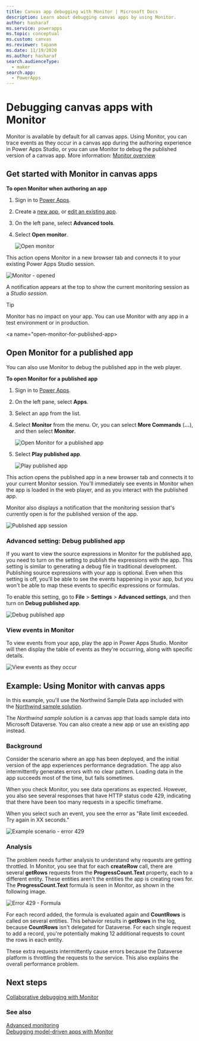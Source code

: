 ```yaml
---
title: Canvas app debugging with Monitor | Microsoft Docs
description: Learn about debugging canvas apps by using Monitor.
author: hasharaf
ms.service: powerapps
ms.topic: conceptual
ms.custom: canvas
ms.reviewer: tapanm
ms.date: 11/19/2020
ms.author: hasharaf
search.audienceType: 
  - maker
search.app: 
  - PowerApps
---
```


# Debugging canvas apps with Monitor
<!--note from editor: Please check my edit to the title in metadata; it shouldn't be the same as the H1. Also, please note that the sister topic to this one, monitor-modelapps.md, should have an H1 of "Debugging model apps with Monitor," to be parallel. (The Writing Style Guide prefers the way you have it here, with the H1 as a noun and the H2s as verbs. I realize that you don't own that topic, though.)-->
Monitor is available by default for all canvas apps. Using Monitor, you can trace events as they occur in a canvas app during the authoring experience in Power Apps Studio, or you can use Monitor to debug the published version of a canvas app. More information: [Monitor overview](monitor-overview.md)

## Get started with Monitor in canvas apps
<!--markdownlint-disable MD036-->
**To open Monitor when authoring an app**

1. Sign in to [Power Apps](https://make.powerapps.com/).

1. Create a [new app](https://docs.microsoft.com/powerapps/maker/canvas-apps/get-started-test-drive), or [edit an existing app](https://docs.microsoft.com/powerapps/maker/canvas-apps/edit-app).

1. On the left pane, select **Advanced tools**.

1. Select **Open monitor**.

    ![Open monitor](media/monitor/open-monitor.png "Open monitor")

This action opens Monitor in a new browser tab and connects it to your existing Power Apps Studio session.

![Monitor - opened](media/monitor/monitor-opened.png "Monitor - opened")

A notification appears at the top to show the current monitoring session as a *Studio session*.

> [!TIP]
> Monitor has no impact on your app. You can use Monitor with any app in
a test environment or in production.

<a name="open-monitor-for-published-app></a>
## Open Monitor for a published app

You can also use Monitor to debug the published app in the web player.

**To open Monitor for a published app**

1. Sign in to [Power Apps](https://make.powerapps.com/).

1. On the left pane, select **Apps**.

1. Select an app from the list.

1. Select **Monitor** from the menu. Or, you can select **More
    Commands** (**...**), and then select **Monitor**.

    ![Open Monitor for a published app](media/monitor/open-published-app-monitor.png "Open Monitor for a published app")

1. Select **Play published app**.

    ![Play published app](media/monitor/play-published-app.png "Play published app")

This action opens the published app in a new browser tab and connects it to your current Monitor session. You'll immediately see events in Monitor when the app is loaded in the web player, and as you interact with the published app.

Monitor also displays a notification that the monitoring session that's currently open is for the published version of the app.

![Published app session](media/monitor/published-app-session.png "Published app session")

### Advanced setting: Debug published app

If you want to view the source expressions in Monitor for the published app, you need to turn on the<!--note from editor: Unless you plan to come back and remove "new" at some point, I suggest not saying this is new because it won't always be.--> setting to publish the expressions with the app. This setting is similar to generating a debug file in traditional development. Publishing source expressions with your app is optional. Even when this setting is off, you'll be able to see the events happening in your app, but you won't be able to map these events to specific expressions or formulas.

To enable this setting, go to **File** > **Settings** > **Advanced settings**, and then turn on **Debug published app**.

![Debug published app](media/monitor/debug-published-app.png "Debug published app")

### View events in Monitor

To view events from your app, play the app in Power Apps Studio. Monitor will then
display the table of events as they're occurring, along with specific details.

![View events as they occur](media/monitor/monitor-events-occurring.png "View events as they occur")

## Example: Using Monitor with canvas apps

In this example, you'll use the Northwind Sample Data app included with
the [Northwind sample solution](https://docs.microsoft.com/powerapps/maker/canvas-apps/northwind-install).

The *Northwind sample solution* is a canvas app that loads sample data into Microsoft Dataverse<!--note from editor: Edit okay?-->. You can also create a new app or use an existing app instead.<!--note from editor: Generally, you want to reserve italics for defining a term (as you are here) and for a few other specific cases (parameters, variables, book titles), but not error messages or file names.-->

### Background

Consider the scenario where an app has been deployed, and the initial version of the app experiences performance degradation. The app also intermittently generates errors with no clear pattern. Loading data in the app succeeds most of the time, but fails sometimes.<!--note from editor: Edits in this paragraph suggested, but if you don't like, note that "succeeds mostly" implies that it doesn't quite succeed all the way.-->

When you check Monitor, you see data operations as expected. However, you also see several responses that have HTTP status code 429, indicating that there have been too many requests in a specific timeframe.

When you select such an event, you see the error as "Rate limit exceeded. Try again in XX seconds."

![Example scenario - error 429](media/monitor/error-429.png "Example scenario - error 429")

### **Analysis**

The problem needs further analysis to understand why requests are getting
throttled. In Monitor, you see that for each **createRow** call, there are
several **getRows** requests from the **ProgressCount.Text** property, each to a different entity. These entities aren't the entities the app is creating rows for. The **ProgressCount.Text** formula is seen in Monitor, as shown in the following image.<!--note from editor: If the reader can't see the image, will they understand what's going on here? It seems to me that you've explained the behavior fully, but you'd be the better judge of that. If the formula needs to be fully duplicated, you can use the :::image type="complex"::: extension.-->

![Error 429 - Formula](media/monitor/error-429-formula.png "Error 429 - Formula")

For each record added, the formula is evaluated again and **CountRows** is
called on several entities. This behavior results in **getRows** in the log,
because **CountRows** isn't delegated for Dataverse<!--note from editor: Edit okay?-->. For each single
request to add a record, you're potentially making 12 additional requests to
count the rows in each entity.

These extra requests intermittently cause errors because the Dataverse<!--note from editor: Edit okay?--> platform is throttling the requests to the service. This also explains the overall performance problem.

## Next steps

[Collaborative debugging with Monitor](monitor-collaborative-debugging.md)

### See also

[Advanced monitoring](monitor-advanced.md)  
[Debugging model-driven apps with Monitor](monitor-modelapps.md)

